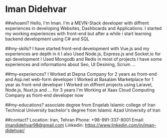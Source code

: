 <h1>Iman Didehvar</h1>

##whoami?
Hello, I'm Iman.
I'm a MEVN-Stack developer with diffrent experiences in developing Websites, Dashboards and Applications.
I started my working experiences with front-end but after a while i start learning backend development using C# and SQL

##my-skills?
I have started front-end development with Vue.js and my experiences are depth in it
I also Used Node.js, Express.js and Socket.io for api development
I Used Mongodb and Redis in most of projects
I have some experiences and informations about Seo, UI Desining, Scrum ...

##my-experiences?
I Worked at Depna Company for 2 years as front-end and Asp.net web-form developer
I Worked at Basalam Marketplace for 1 year as front-end developer 
I Worked on diffrent projects using Laravel, Node.js, Nuxt.js and ... for 3 years
I'm Working at Xaas Cloud Computing Company as front-end developer now

##my-educations?
associate degree from Enqelab Islamic college of Iran Technical University
bachelor's degree from Islamic Azad University of Iran

##contact?
Location: Iran, Tehran
Phone: +98-991-337-8001
Email: imandidehvar98@gmail.com
Linkedin: https://www.linkedin.com/in/iman-didehvar/
